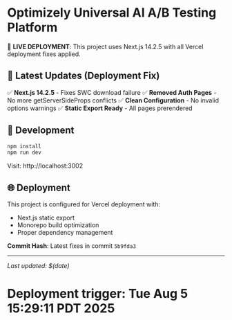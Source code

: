 # Optimizely Universal AI A/B Testing Platform

🚀 **LIVE DEPLOYMENT**: This project uses Next.js 14.2.5 with all Vercel deployment fixes applied.

## 🎯 Latest Updates (Deployment Fix)

✅ **Next.js 14.2.5** - Fixes SWC download failure
✅ **Removed Auth Pages** - No more getServerSideProps conflicts
✅ **Clean Configuration** - No invalid options warnings
✅ **Static Export Ready** - All pages prerendered

## 🔧 Development

```bash
npm install
npm run dev
```

Visit: http://localhost:3002

## 🌐 Deployment

This project is configured for Vercel deployment with:
- Next.js static export
- Monorepo build optimization
- Proper dependency management

**Commit Hash**: Latest fixes in commit `5b9fda3`

---

*Last updated: $(date)*
# Deployment trigger: Tue Aug  5 15:29:11 PDT 2025
